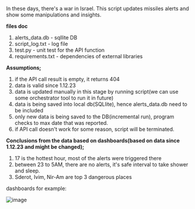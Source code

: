 In these days, there's a war in Israel.
This script updates missiles alerts and show some manipulations and insights.

**files doc**

1. alerts_data.db - sqllite DB
2. script_log.txt - log file
3. test.py - unit test for the API function
4. requirements.txt - dependencies of external libraries 

**Assumptions;**

1.  if the API call result is empty, it returns 404
2.  data is valid since 1.12.23
3.  data is updated manually in this stage by running script(we can use some
    orchestrator tool to run it in future)
4.  data is being saved into local db(SQLlite), hence alerts_data.db need to be included
5.  only new data is being saved to the DB(incremental run), program checks to max date
    that was reported.
6.  if API call doesn't work for some reason, script will be terminated.

**Conclusions from the data based on dashboards(based on data since 1.12.23 and might be changed);**

1. 17 is the hottest hour, most of the alerts were triggered there
2. between 23 to 5AM, there are no alerts, it's safe interval to take shower and sleep.
3. Sderot, Ivim, Nir-Am are top 3 dangerous places

dashboards for example:

![image](https://github.com/galbo99/alerts_history/assets/152697267/99f513a4-60c5-4a76-b27d-bee6a03a70b6)
